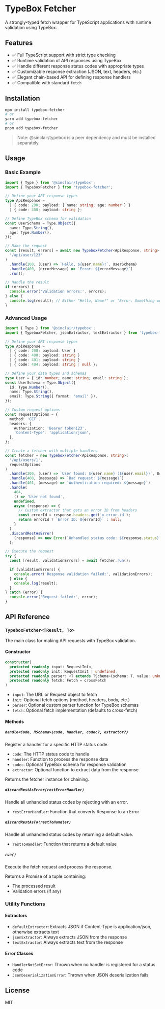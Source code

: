 # TypeBox Fetcher

A strongly-typed fetch wrapper for TypeScript applications with runtime validation using TypeBox.

## Features

- ✅ Full TypeScript support with strict type checking
- ✅ Runtime validation of API responses using TypeBox
- ✅ Handle different response status codes with appropriate types
- ✅ Customizable response extraction (JSON, text, headers, etc.)
- ✅ Elegant chain-based API for defining response handlers
- ✅ Compatible with standard `fetch`

## Installation

```bash
npm install typebox-fetcher
# or
yarn add typebox-fetcher
# or
pnpm add typebox-fetcher
```

> Note: @sinclair/typebox is a peer dependency and must be installed separately.

## Usage

### Basic Example

```typescript
import { Type } from '@sinclair/typebox';
import { TypeboxFetcher } from 'typebox-fetcher';

// Define your API response types
type ApiResponse =
  | { code: 200; payload: { name: string; age: number } }
  | { code: 400; payload: string };

// Define TypeBox schema for validation
const UserSchema = Type.Object({
  name: Type.String(),
  age: Type.Number(),
});

// Make the request
const [result, errors] = await new TypeboxFetcher<ApiResponse, string>(
  '/api/user/123'
)
  .handle(200, (user) => `Hello, ${user.name}!`, UserSchema)
  .handle(400, (errorMessage) => `Error: ${errorMessage}`)
  .run();

// Handle the result
if (errors) {
  console.error('Validation errors:', errors);
} else {
  console.log(result); // Either "Hello, Name!" or "Error: Something went wrong"
}
```

### Advanced Usage

```typescript
import { Type } from '@sinclair/typebox';
import { TypeboxFetcher, jsonExtractor, textExtractor } from 'typebox-fetcher';

// Define your API response types
type ApiResponse =
  | { code: 200; payload: User }
  | { code: 400; payload: string }
  | { code: 401; payload: string }
  | { code: 404; payload: string | null };

// Define your data types and schemas
type User = { id: number; name: string; email: string };
const UserSchema = Type.Object({
  id: Type.Number(),
  name: Type.String(),
  email: Type.String({ format: 'email' }),
});

// Custom request options
const requestOptions = {
  method: 'GET',
  headers: {
    Authorization: 'Bearer token123',
    'Content-Type': 'application/json',
  },
};

// Create a fetcher with multiple handlers
const fetcher = new TypeboxFetcher<ApiResponse, string>(
  '/api/users/1',
  requestOptions
)
  .handle(200, (user) => `User found: ${user.name} (${user.email})`, UserSchema)
  .handle(400, (message) => `Bad request: ${message}`)
  .handle(401, (message) => `Authentication required: ${message}`)
  .handle(
    404,
    () => 'User not found',
    undefined,
    async (response) => {
      // Custom extractor that gets an error ID from headers
      const errorId = response.headers.get('x-error-id');
      return errorId ? `Error ID: ${errorId}` : null;
    }
  )
  .discardRestAsError(
    (response) => new Error(`Unhandled status code: ${response.status}`)
  );

// Execute the request
try {
  const [result, validationErrors] = await fetcher.run();

  if (validationErrors) {
    console.error('Response validation failed:', validationErrors);
  } else {
    console.log(result);
  }
} catch (error) {
  console.error('Request failed:', error);
}
```

## API Reference

### `TypeboxFetcher<TResult, To>`

The main class for making API requests with TypeBox validation.

#### Constructor

```typescript
constructor(
  protected readonly input: RequestInfo,
  protected readonly init: RequestInit | undefined,
  protected readonly parser: <T extends TSchema>(schema: T, value: unknown) => ParsedResult<Static<T>> = defaultParser,
  protected readonly fetch: Fetch = crossFetch
)
```

- `input`: The URL or Request object to fetch
- `init`: Optional fetch options (method, headers, body, etc.)
- `parser`: Optional custom parser function for TypeBox schemas
- `fetch`: Optional fetch implementation (defaults to cross-fetch)

#### Methods

##### `handle<Code, HSchema>(code, handler, codec?, extractor?)`

Register a handler for a specific HTTP status code.

- `code`: The HTTP status code to handle
- `handler`: Function to process the response data
- `codec`: Optional TypeBox schema for response validation
- `extractor`: Optional function to extract data from the response

Returns the fetcher instance for chaining.

##### `discardRestAsError(restErrorHandler)`

Handle all unhandled status codes by rejecting with an error.

- `restErrorHandler`: Function that converts Response to an Error

##### `discardRestAsTo(restToHandler)`

Handle all unhandled status codes by returning a default value.

- `restToHandler`: Function that returns a default value

##### `run()`

Execute the fetch request and process the response.

Returns a Promise of a tuple containing:

- The processed result
- Validation errors (if any)

### Utility Functions

#### Extractors

- `defaultExtractor`: Extracts JSON if Content-Type is application/json, otherwise extracts text
- `jsonExtractor`: Always extracts JSON from the response
- `textExtractor`: Always extracts text from the response

#### Error Classes

- `HandlerNotSetError`: Thrown when no handler is registered for a status code
- `JsonDeserializationError`: Thrown when JSON deserialization fails

## License

MIT
